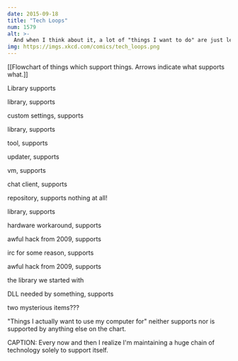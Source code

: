 ```yaml
---
date: 2015-09-18
title: "Tech Loops"
num: 1579
alt: >-
  And when I think about it, a lot of "things I want to do" are just learning about and discussing new tools for tinkering with the chain.
img: https://imgs.xkcd.com/comics/tech_loops.png
---
```

[[Flowchart of things which support things. Arrows indicate what supports what.]]

Library supports

library, supports

custom settings, supports

library, supports

tool, supports

updater, supports

vm, supports

chat client, supports

repository, supports nothing at all!

library, supports

hardware workaround, supports

awful hack from 2009, supports

irc for some reason, supports

awful hack from 2009, supports

the library we started with

DLL needed by something, supports

two mysterious items???

"Things I actually want to use my computer for" neither supports nor is supported by anything else on the chart.

CAPTION: Every now and then I realize I'm maintaining a huge chain of technology solely to support itself.


